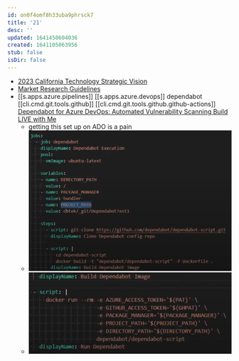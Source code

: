 ```yaml
---
id: on0f4omf8h33uba9phrsck7
title: '21'
desc: ''
updated: 1641450604036
created: 1641105063956
stub: false
isDir: false
---
```


  
-  [2023 California Technology Strategic Vision ][1] 
-  [Market Research Guidelines][2] 
- [[s.apps.azure.pipelines]] [[s.apps.azure.devops]] dependabot [[cli.cmd.git.tools.github]] [[cli.cmd.git.tools.github.github-actions]] [Dependabot for Azure DevOps: Automated Vulnerability Scanning Build LIVE with Me][3]
  - getting this set up on ADO is a pain
  - ![image.png](assets/images/image_1626903965728_0.png)
  - ![image.png](assets/images/image_1626904851289_0.png)

[1]: https://vision2023.cdt.ca.gov/pdf/Vision-2023-California-Technology-Strategic-Plan.pdf
[2]: https://cdt.ca.gov/wp-content/uploads/2019/08/Market-Research-Guidelines.pdf
[3]: https://youtu.be/4ELai1FivK4
